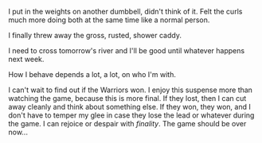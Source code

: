 I put in the weights on another dumbbell, didn't think of it. Felt the curls much more doing both at the same time like a normal person.

I finally threw away the gross, rusted, shower caddy.

I need to cross tomorrow's river and I'll be good until whatever happens next week.

How I behave depends a lot, a lot, on who I'm with.

I can't wait to find out if the Warriors won. I enjoy this suspense more than watching the game, because this is more final. If they lost, then I can cut away cleanly and think about something else. If they won, they won, and I don't have to temper my glee in case they lose the lead or whatever during the game. I can rejoice or despair with *finality*. The game should be over now...
